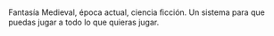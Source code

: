 Fantasía Medieval, época actual, ciencia ﬁcción.
Un sistema para que puedas	jugar	a	todo lo que	quieras	jugar.
